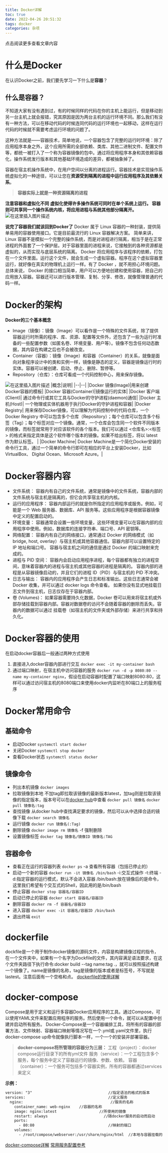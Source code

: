```yaml
---
title: Docker详解
toc: true
date: 2022-04-26 20:51:32
tags: docker
categories: 杂项
---
```


​​点击阅读更多查看文章内容<!--more-->

# 什么是Docker
在认识Docker之前，我们要先学习一下什么是**容器**？

## 什么是容器？
不知道大家有没有遇到过，有的时候同样的代码在你的主机上能运行，但是移动到另一台主机上就会报错，究其原因是因为两台主机的运行环境不同。那么我们有没有一种方法，可以在移动代码的时候连同代码的运行环境也一起移动，这样在运行代码的时候就不需要考虑运行环境的问题了。

这种方法就是——容器技术，简单地说，一个容器包含了完整的运行时环境：除了应用程序本身之外，这个应用所需的全部依赖、类库、其他二进制文件、配置文件等，都统一被打入了一个称为容器镜像的包中。通过将应用程序本身和其依赖容器化，操作系统发行版本和其他基础环境造成的差异，都被抽象掉了。

容器在宿主机操作系统中，在用户空间以分离的进程运行。容器技术是实现操作系统虚拟化的一种途径，可以让您在**资源受到隔离的进程中运行应用程序及其依赖关系**。

>**容器实际上就是一种资源隔离的进程**

**注意容器和虚拟化不同**
**虚拟化使得许多操作系统可同时在单个系统上运行。
容器则可共享同一个操作系统内核，将应用进程与系统其他部分隔离开。**
![在这里插入图片描述](https://cdn.jsdelivr.net/gh/shnpd/blog-pic@main/csdn/46a6ff09db98af3bcf3c318f66e46fd1_1740930666930.png)

**说完了容器我们就该回到Docker了**
Docker 属于 Linux 容器的一种封装，提供简单易用的容器使用接口。它是目前最流行的 Linux 容器解决方案。
简单来讲， Linux 容器不是模拟一个完整的操作系统，而是对进程进行隔离，相当于是在正常进程的外面套了一个保护层。对于容器里面的进程来说，它接触到的各种资源都是虚拟的，从而实现与底层系统的隔离。
Docker 将应用程序与该程序的依赖，打包在一个文件里面。运行这个文件，就会生成一个虚拟容器。程序在这个虚拟容器里运行，就好像在真实的物理机上运行一样。有了 Docker ，就不用担心环境问题。
总体来说， Docker 的接口相当简单，用户可以方便地创建和使用容器，把自己的应用放入容器。容器还可以进行版本管理、复制、分享、修改，就像管理普通的代码一样。

# Docker的架构
**Docker的三个基本概念**
- Image（镜像）：镜像（Image）可以看作是一个特殊的文件系统，除了提供容器运行时所需的程序、库、资源、配置等文件外，还包含了一些为运行时准备的一些配置参数（如匿名卷、环境变量、用户等）。镜像不包含任何动态数据，其内容在构建之后也不会被改变。
- Container（容器）：镜像（Image）和容器（Container）的关系，就像是面向对象程序设计中的类和实例一样，镜像是静态的定义，容器是镜像运行时的实体。容器可以被创建、启动、停止、删除、暂停等。
- Repository（仓库）：仓库可看成一个代码控制中心，用来保存镜像。


![在这里插入图片描述](https://cdn.jsdelivr.net/gh/shnpd/blog-pic@main/csdn/773555f38af5c415c811492c92532ede_1740930666930.png)
|概念|说明|
|--|--|
|Docker 镜像(Image)|用来创建Docker容器的模板|
|Docker 容器(Container)|镜像运行的实体|
|Docker 客户端(Client)| 通过命令行或其它工具与Docker的守护进程(daemon)通信|
|Docker 主机(Host)| 一个物理或实体机器用于执行Docker的守护进程和容器|
|Docker Registry| 用来保存Docker镜像，可以理解为代码控制中的代码仓库，一个 Docker Registry 中可以包含多个仓库（Repository）；每个仓库可以包含多个标签（Tag）；每个标签对应一个镜像。通常，一个仓库会包含同一个软件不同版本的镜像，而标签就常用于对应该软件的各个版本。我们可以通过 <仓库名>:<标签> 的格式来指定具体是这个软件哪个版本的镜像。如果不给出标签，将以 latest 作为默认标签。 |
|Docker Machine| Docker Machine是一个简化Docker安装的命令行工具，通过一个简单的命令行即可在相应的平台上安装Docker，比如VirtualBox、 Digital Ocean、Microsoft Azure。|


# Docker容器内容
- 文件系统：
容器内有自己的文件系统，通常是镜像中的文件系统，容器内部的文件系统与宿主机是隔离的，但它会共享宿主机的内核。
- 运行的应用程序：
容器内部运行的就是你所指定的应用程序或服务。例如，可能是一个 Web 服务器、数据库、API 服务等。这些应用程序是根据容器镜像中定义的配置启动的。
- 环境变量：
容器通常会设置一些环境变量，这些环境变量可以在容器内部的应用程序中使用。例如，数据库的连接字符串、端口号、API 密钥等。
- 网络配置：
容器内有自己的网络接口，通常通过 Docker 的网络模式（如 bridge, host, overlay）与宿主机或其他容器通信。容器内部可以设置特定的 IP 地址和端口号。
容器与宿主机之间的通信是通过 Docker 的端口映射来完成的。
- 进程与 PID 空间：
容器内会启动应用程序进程，每个容器都有独立的进程空间，意味着容器内的进程与宿主机或其他容器的进程是隔离的。
容器内部的进程是从容器镜像启动的，并且它们的进程 ID（PID）与宿主机的 PID 不冲突。
- 日志与输出：
容器内的应用程序会产生日志和标准输出。这些日志通常会被 Docker 收集，并可以通过 docker logs 命令查看。
如果你没有显式地挂载日志文件到宿主机，日志仅存在于容器内部。
- 卷 (Volumes)：
如果容器需要持久化数据，Docker 卷可以用来将宿主机或外部存储挂载到容器内部。容器对数据卷的访问不会随着容器的删除而丢失。容器内的数据可以通过 挂载卷（如宿主机的文件夹或外部存储）来进行共享和持久化。

# Docker容器的使用
在启动docker容器后一般通过两种方式使用
1. 直接进入docker容器内部进行交互
`docker exec -it my-container bash`
2. 通过端口映射，在宿主机中访问容器的服务
`docker run -d -p 8080:80 --name my-container nginx`，假设在启动容器时配置了端口映射8080:80，这样可以通过访问宿主机的8080端口来使用docker内监听在80端口上的服务程序
# Docker常用命令
## 基础命令
- 启动Docker
 `systemctl start docker`
- 关闭Docker
`systemctl stop docker`
- 查看Docker状态
`systemctl status docker`

## 镜像命令
- 列出本机镜像
`docker images`
- 拉取镜像到本地
不加tag即拉取该镜像的最新版本latest，加tag则是拉取该镜像的指定版本，版本号可以在[docker hub](https://hub.docker.com/)中查看
`docker pull 镜像名`
`docker pull 镜像名:tag`
- 查找镜像
从docker hub中查找满足要求的镜像，然后可以从中选择合适的镜像下载
`docker search 镜像名`
- 运行镜像
`docker run 镜像名(:Tag)`
- 删除镜像
`docker image rm 镜像名`
-f 强制删除
- 设置镜像标签
`docker tag 镜像名/镜像ID 镜像名:TAG`

## 容器命令
- 查看正在运行的容器列表
`docker ps`
-a 查看所有容器（包括已停止的）
- 启动一个新的容器
`docker run -it 镜像名 /bin/bash`
-i:交互式操作
-t:终端
-d:指定容器的运行模式，默认不会进入容器
/bin/bash:放在镜像后的是命令，这里我们希望有个交互式的Shell，因此用的是/bin/bash
- 停止容器
`docker stop 容器名/容器ID`
- 启动已停止的容器
`docker start 容器名/容器ID `
- 删除容器
`docker rm -f 容器名/容器ID`
- 进入容器
`docker exec -it 容器名/容器ID /bin/bash`
- 退出终端
`exit`

# dockerfile
dockfile是一个用于制作docker镜像的源码文件，内容是构建镜像过程的指令，在一个文件夹中，如果有一个名字为Dockfile的文件，其内容满足语法要求，在这个文件夹路径下执行命令:docker build --tag name:tag .，就可以按照描述构建一个镜像了。name是镜像的名称，tag是镜像的版本或者是标签号，不写就是lastest。注意后面有一个空格和点。
[dockerfile的使用详解](https://blog.csdn.net/m0_46090675/article/details/121846718)

# docker-compose
Compose是用于定义和运行多容器Docker应用程序的工具。通过Compose，可以使用YAML文件来配置应用程序的服务。然后使用一个命令，就可以从配置中创建并启动所有服务。
Docker-Compose是一个容器编排工具，将所有的容器的部署方法、文件映射、容器端口映射等情况写在一个.yml或.yaml文件里，执行docker-compose up命令就像执行脚本一样，一个一个的安装并部署容器。

>**docker-compose将所管理的容器分为三层：**
工程（project）：docker compose运行目录下的所有yml文件
服务（service）：一个工程包含多个服务，每个服务中定义了容器运行的镜像、参数、依赖。
容器（container）：一个服务可包括多个容器实例，所有的容器都通过services来定义


**示例：**
```xml
version: "3"                                  //指定语法的格式的版本
services:                                     //定义服务
  nginx:                                       //服务的名称
    container_name: web-nginx    //容器的名称
    image: nginx:latest                   //所使用的镜像
    restart: always                         //随docker服务的启动而启动
    ports:
      - 80:80                                 //映射的端口
    volumes:
      - /root/compose/webserver:/usr/share/nginx/html  //本地与容器挂载的目录
```

[docker-compose详解](https://blog.51cto.com/u_14306186/2517474)
[常用服务配置参考](https://blog.csdn.net/pushiqiang/article/details/78682323?)
